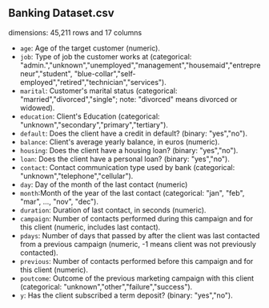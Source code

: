 
## Banking Dataset.csv

dimensions: 45,211 rows and 17 columns

- `age`: Age of the target customer (numeric).
- `job`: Type of job the customer works at (categorical: "admin.","unknown","unemployed","management","housemaid","entrepreneur","student",
"blue-collar","self-employed","retired","technician","services").
- `marital`: Customer's marital status (categorical: "married","divorced","single"; note: "divorced" means divorced or widowed).
- `education`: Client's Education (categorical: "unknown","secondary","primary","tertiary").
- `default`: Does the client have a credit in default? (binary: "yes","no").
- `balance`: Client's average yearly balance, in euros (numeric).
- `housing`: Does the client have a housing loan? (binary: "yes","no").
- `loan`: Does the client have a personal loan? (binary: "yes","no").
- `contact`: Contact communication type used by bank (categorical: "unknown","telephone","cellular").
- `day`: Day of the month of the last contact (numeric)
- `month`:Month of the year of the last contact (categorical: "jan", "feb", "mar", …, "nov", "dec").
- `duration`: Duration of last contact, in seconds (numeric).
- `campaign`: Number of contacts performed during this campaign and for this client (numeric, includes last contact).
- `pdays`: Number of days that passed by after the client was last contacted from a previous campaign (numeric, -1 means client was not previously contacted).
- `previous`: Number of contacts performed before this campaign and for this client (numeric).
- `poutcome`: Outcome of the previous marketing campaign with this client (categorical: "unknown","other","failure","success").
- `y`: Has the client subscribed a term deposit? (binary: "yes","no").

